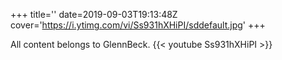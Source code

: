 +++
title=''
date=2019-09-03T19:13:48Z
cover='https://i.ytimg.com/vi/Ss931hXHiPI/sddefault.jpg'
+++

All content belongs to GlennBeck.
{{< youtube Ss931hXHiPI >}}
